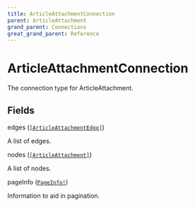 ```yaml
---
title: ArticleAttachmentConnection
parent: ArticleAttachment
grand_parent: Connections
great_grand_parent: Reference
---
```


# ArticleAttachmentConnection

The connection type for ArticleAttachment.

## Fields

<div class="field-entry ">
  <span id="edges" class="field-name anchored">edges (<code><a href="/docs/reference/connection_type/article_attachment/article_attachment_edge">[ArticleAttachmentEdge]</a></code>)</span>

  <div class="description-wrapper">
   <p>A list of edges.</p>

  </div>
</div>

<div class="field-entry ">
  <span id="nodes" class="field-name anchored">nodes (<code><a href="/docs/reference/object/article_attachment">[ArticleAttachment]</a></code>)</span>

  <div class="description-wrapper">
   <p>A list of nodes.</p>

  </div>
</div>

<div class="field-entry ">
  <span id="page_info" class="field-name anchored">pageInfo (<code><a href="/docs/reference/object/page_info">PageInfo!</a></code>)</span>

  <div class="description-wrapper">
   <p>Information to aid in pagination.</p>

  </div>
</div>

